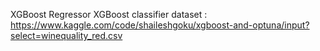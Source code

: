 XGBoost Regressor 
XGBoost classifier
dataset : https://www.kaggle.com/code/shaileshgoku/xgboost-and-optuna/input?select=winequality_red.csv
